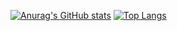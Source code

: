 [![Anurag's GitHub stats](https://github-readme-stats.vercel.app/api?username=rafieltq&theme=radical)](https://github.com/anuraghazra/github-readme-stats) [![Top Langs](https://github-readme-stats.vercel.app/api/top-langs/?username=rafieltq&layout=compact&theme=radical)](https://github.com/anuraghazra/github-readme-stats)
